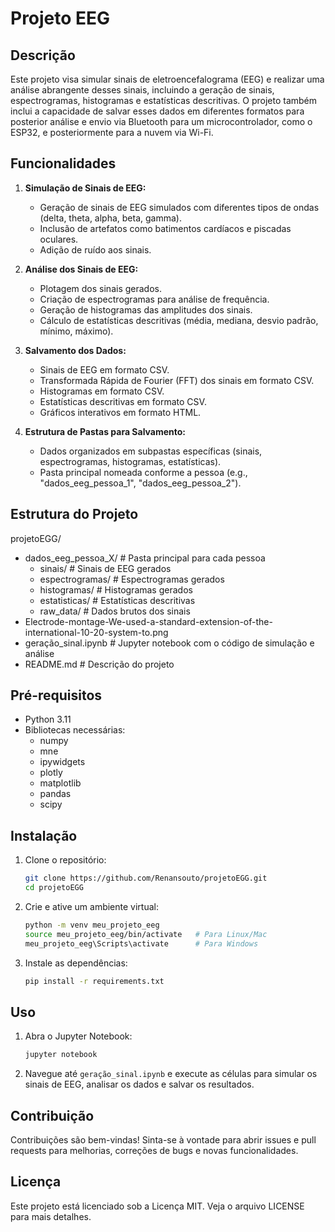 # Projeto EEG

## Descrição

Este projeto visa simular sinais de eletroencefalograma (EEG) e realizar uma análise abrangente desses sinais, incluindo a geração de sinais, espectrogramas, histogramas e estatísticas descritivas. O projeto também inclui a capacidade de salvar esses dados em diferentes formatos para posterior análise e envio via Bluetooth para um microcontrolador, como o ESP32, e posteriormente para a nuvem via Wi-Fi.

## Funcionalidades

1. **Simulação de Sinais de EEG:**
    - Geração de sinais de EEG simulados com diferentes tipos de ondas (delta, theta, alpha, beta, gamma).
    - Inclusão de artefatos como batimentos cardíacos e piscadas oculares.
    - Adição de ruído aos sinais.

2. **Análise dos Sinais de EEG:**
    - Plotagem dos sinais gerados.
    - Criação de espectrogramas para análise de frequência.
    - Geração de histogramas das amplitudes dos sinais.
    - Cálculo de estatísticas descritivas (média, mediana, desvio padrão, mínimo, máximo).

3. **Salvamento dos Dados:**
    - Sinais de EEG em formato CSV.
    - Transformada Rápida de Fourier (FFT) dos sinais em formato CSV.
    - Histogramas em formato CSV.
    - Estatísticas descritivas em formato CSV.
    - Gráficos interativos em formato HTML.

4. **Estrutura de Pastas para Salvamento:**
    - Dados organizados em subpastas específicas (sinais, espectrogramas, histogramas, estatísticas).
    - Pasta principal nomeada conforme a pessoa (e.g., "dados_eeg_pessoa_1", "dados_eeg_pessoa_2").

## Estrutura do Projeto

projetoEGG/
- dados_eeg_pessoa_X/ # Pasta principal para cada pessoa
  - sinais/ # Sinais de EEG gerados
  - espectrogramas/ # Espectrogramas gerados
  - histogramas/ # Histogramas gerados
  - estatisticas/ # Estatísticas descritivas
  - raw_data/ # Dados brutos dos sinais
- Electrode-montage-We-used-a-standard-extension-of-the-international-10-20-system-to.png
- geração_sinal.ipynb # Jupyter notebook com o código de simulação e análise
- README.md # Descrição do projeto


## Pré-requisitos

- Python 3.11
- Bibliotecas necessárias:
  - numpy
  - mne
  - ipywidgets
  - plotly
  - matplotlib
  - pandas
  - scipy

## Instalação

1. Clone o repositório:

    ```sh
    git clone https://github.com/Renansouto/projetoEGG.git
    cd projetoEGG
    ```

2. Crie e ative um ambiente virtual:

    ```sh
    python -m venv meu_projeto_eeg
    source meu_projeto_eeg/bin/activate   # Para Linux/Mac
    meu_projeto_eeg\Scripts\activate      # Para Windows
    ```

3. Instale as dependências:

    ```sh
    pip install -r requirements.txt
    ```

## Uso

1. Abra o Jupyter Notebook:

    ```sh
    jupyter notebook
    ```

2. Navegue até `geração_sinal.ipynb` e execute as células para simular os sinais de EEG, analisar os dados e salvar os resultados.

## Contribuição

Contribuições são bem-vindas! Sinta-se à vontade para abrir issues e pull requests para melhorias, correções de bugs e novas funcionalidades.

## Licença

Este projeto está licenciado sob a Licença MIT. Veja o arquivo LICENSE para mais detalhes.

